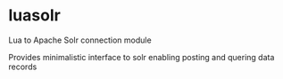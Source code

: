 # luasolr
Lua to Apache Solr connection module

Provides minimalistic interface to solr enabling posting and quering data records 
